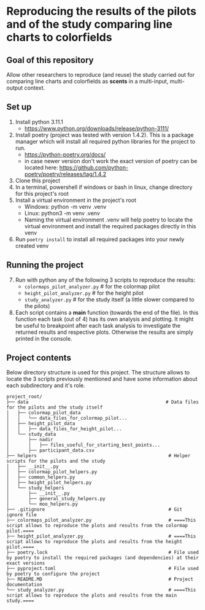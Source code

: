 # Reproducing the results of the pilots and of the study comparing line charts to colorfields

## Goal of this repository
Allow other researchers to reproduce (and reuse) the study carried out for comparing line charts and colorfields as **scents** in a multi-input, multi-output context.

## Set up
1. Install python 3.11.1
   - https://www.python.org/downloads/release/python-3111/
2. Install poetry (project was tested with version 1.4.2). This is a package manager which will install all required python libraries for the project to run.
   - https://python-poetry.org/docs/
   - in case newer version don't work the exact version of poetry can be located here:  https://github.com/python-poetry/poetry/releases/tag/1.4.2
3. Clone this project
4. In a terminal, powershell if windows or bash in linux, change directory for this project's root
5. Install a virtual environment in the project's root
   - Windows: python -m venv .venv
   - Linux: python3 -m venv .venv
   * Naming the virtual environment .venv will help poetry to locate the virtual environment and install the required packages directly in this venv
6. Run `poetry install` to install all required packages into your newly created venv
## Running the project

7. Run with python any of the following 3 scripts to reproduce the results:
   * `colormaps_pilot_analyzer.py` # for the colormap pilot
   * `height_pilot_analyzer.py` # for the height pilot
   * `study_analyzer.py` # for the study itself (a little slower compared to the pilots)
8. Each script contains a **main** function (towards the end of the file). In this function each task (out of 4) has its own analysis and plotting. It might be useful to breakpoint after each task analysis to investigate the returned results and respective plots. Otherwise the results are simply printed in the console.

## Project contents
Below directory structure is used for this project. The structure allows to locate the 3 scripts previously mentioned and have some information about each subdirectory and it's role.

```plaintext
project_root/
├── data                                                  # Data files for the pilots and the study itself              
│   ├── colormap_pilot_data
│   │   └── data_files_for_colormap_pilot...
│   ├── height_pilot_data
│   │   ├── data_files_for_height_pilot...
│   └── study_data
│       ├── nadir
│       │   ├── files_useful_for_starting_best_points...
│       ├── participant_data.csv
├── helpers                                                # Helper scripts for the pilots and the study                
│   ├── __init__.py
│   ├── colormap_pilot_helpers.py
│   ├── common_helpers.py
│   ├── height_pilot_helpers.py
│   └── study_helpers
│       ├── __init__.py
│       ├── general_study_helpers.py
│       └── moo_helpers.py
├── .gitignore                                             # Git ignore file
├── colormaps_pilot_analyzer.py                            # ====This script allows to reproduce the plots and results from the colormap pilot.====
├── height_pilot_analyzer.py                               # ====This script allows to reproduce the plots and results from the height pilot.====
├── poetry.lock                                            # File used by poetry to install the required packages (and dependencies) at their exact versions
├── pyproject.toml                                         # File used by poetry to configure the project
├── README.MD                                              # Project documentation
└── study_analyzer.py                                      # ====This script allows to reproduce the plots and results from the main study.====
 